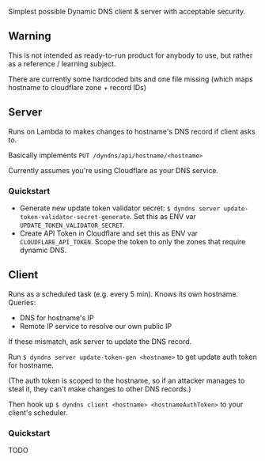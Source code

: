 Simplest possible Dynamic DNS client & server with acceptable security.


Warning
-------

This is not intended as ready-to-run product for anybody to use, but rather as a reference / learning subject.

There are currently some hardcoded bits and one file missing (which maps hostname to cloudflare zone + record IDs)


Server
------

Runs on Lambda to makes changes to hostname's DNS record if client asks to.

Basically implements `PUT /dyndns/api/hostname/<hostname>`

Currently assumes you're using Cloudflare as your DNS service.


### Quickstart

- Generate new update token validator secret: `$ dyndns server update-token-validator-secret-generate`.
  Set this as ENV var `UPDATE_TOKEN_VALIDATOR_SECRET`.
- Create API Token in Cloudflare and set this as ENV var `CLOUDFLARE_API_TOKEN`.
  Scope the token to only the zones that require dynamic DNS.


Client
------

Runs as a scheduled task (e.g. every 5 min). Knows its own hostname. Queries:

- DNS for hostname's IP
- Remote IP service to resolve our own public IP

If these mismatch, ask server to update the DNS record.

Run `$ dyndns server update-token-gen <hostname>` to get update auth token for hostname.

(The auth token is scoped to the hostname, so if an attacker manages to steal it, they can't make
changes to other DNS records.)

Then hook up `$ dyndns client <hostname> <hostnameAuthToken>` to your client's scheduler.


### Quickstart

TODO

